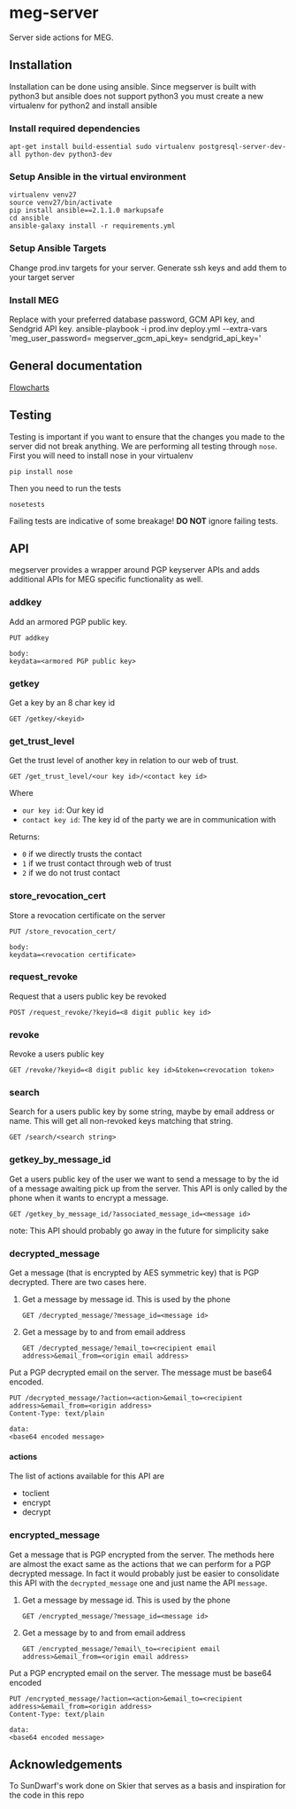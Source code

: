 # meg-server
Server side actions for MEG.

## Installation
Installation can be done using ansible. Since megserver is built with python3 but
ansible does not support python3 you must create a new virtualenv for python2 and
install ansible

### Install required dependencies
    apt-get install build-essential sudo virtualenv postgresql-server-dev-all python-dev python3-dev
    
### Setup Ansible in the virtual environment
    virtualenv venv27
    source venv27/bin/activate
    pip install ansible==2.1.1.0 markupsafe
    cd ansible
    ansible-galaxy install -r requirements.yml

### Setup Ansible Targets
Change prod.inv targets for your server. Generate ssh keys and add them to your target server

### Install MEG
Replace with your preferred database password, GCM API key, and Sendgrid API key.
    ansible-playbook -i prod.inv deploy.yml --extra-vars 'meg_user_password=<meg db pw> megserver_gcm_api_key=<gcm api key> sendgrid_api_key=<sendgrid api secret>'

## General documentation
[Flowcharts](docs/flowcharts.md)

## Testing
Testing is important if you want to ensure that the changes you made to the server
did not break anything. We are performing all testing through `nose`. First you
will need to install nose in your virtualenv

    pip install nose

Then you need to run the tests

    nosetests

Failing tests are indicative of some breakage! **DO NOT** ignore failing tests.
## API
megserver provides a wrapper around PGP keyserver APIs and adds additional APIs for
MEG specific functionality as well.

### addkey
Add an armored PGP public key.

    PUT addkey

    body:
    keydata=<armored PGP public key>

### getkey
Get a key by an 8 char key id

    GET /getkey/<keyid>


### get_trust_level
Get the trust level of another key in relation to our web of trust.

    GET /get_trust_level/<our key id>/<contact key id>

Where

 * `our key id`: Our key id
 * `contact key id`: The key id of the party we are in communication with

Returns:

 * `0` if we directly trusts the contact
 * `1` if we trust contact through web of trust
 * `2` if we do not trust contact

### store_revocation_cert
Store a revocation certificate on the server

    PUT /store_revocation_cert/

    body:
    keydata=<revocation certificate>

### request_revoke
Request that a users public key be revoked

    POST /request_revoke/?keyid=<8 digit public key id>

### revoke
Revoke a users public key

    GET /revoke/?keyid=<8 digit public key id>&token=<revocation token>

### search
Search for a users public key by some string, maybe by email address or name.
This will get all non-revoked keys matching that string.

    GET /search/<search string>

### getkey_by_message_id
Get a users public key of the user we want to send a message to by the id of a
message awaiting pick up from the server. This API is only called by the phone
when it wants to encrypt a message.

    GET /getkey_by_message_id/?associated_message_id=<message id>

note: This API should probably go away in the future for simplicity sake

### decrypted_message
Get a message (that is encrypted by AES symmetric key) that is PGP decrypted. There are two cases here.

1. Get a message by message id. This is used by the phone

    `GET /decrypted_message/?message_id=<message id>`

2. Get a message by to and from email address

    `GET /decrypted_message/?email_to=<recipient email address>&email_from=<origin email address>`

Put a PGP decrypted email on the server. The message must be base64 encoded.

    PUT /decrypted_message/?action=<action>&email_to=<recipient address>&email_from=<origin address>
    Content-Type: text/plain

    data:
    <base64 encoded message>

#### actions
The list of actions available for this API are

 * toclient
 * encrypt
 * decrypt

### encrypted_message
Get a message that is PGP encrypted from the server. The methods here are almost the exact same as the actions that we can perform for a PGP decrypted message. In fact it would probably just be easier to consolidate this API with the `decrypted_message` one and just name the API `message`.

1. Get a message by message id. This is used by the phone

    `GET /encrypted_message/?message_id=<message id>`

2. Get a message by to and from email address

    `GET /encrypted_message/?email\_to=<recipient email address>&email_from=<origin email address>`

Put a PGP encrypted email on the server. The message must be base64 encoded

    PUT /encrypted_message/?action=<action>&email_to=<recipient address>&email_from=<origin address>
    Content-Type: text/plain

    data:
    <base64 encoded message>

## Acknowledgements
To SunDwarf's work done on Skier that serves as a basis and inspiration for
the code in this repo
